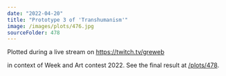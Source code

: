 ```yaml
---
date: "2022-04-20"
title: "Prototype 3 of 'Transhumanism'"
image: /images/plots/476.jpg
sourceFolder: 478
---
```


Plotted during a live stream on https://twitch.tv/greweb

in context of Week and Art contest 2022. See the final result at [/plots/478](/plots/478).
